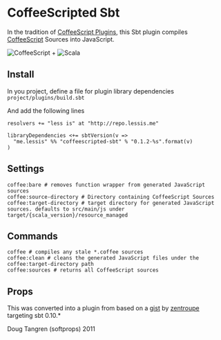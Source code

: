 # CoffeeScripted Sbt

In the tradition of [CoffeeScript Plugins](https://github.com/rubbish/coffee-script-sbt-plugin), this Sbt plugin compiles [CoffeeScript](http://jashkenas.github.com/coffee-script/) Sources into JavaScript.

![CoffeeScript](http://jashkenas.github.com/coffee-script/documentation/images/logo.png) + ![Scala](https://github.com/downloads/softprops/coffeescripted-sbt/scala_logo.png)

## Install

In you project, define a file for plugin library dependencies `project/plugins/build.sbt`

And add the following lines

    resolvers += "less is" at "http://repo.lessis.me"

    libraryDependencies <+= sbtVersion(v =>
      "me.lessis" %% "coffeescripted-sbt" % "0.1.2-%s".format(v)
    )

## Settings

    coffee:bare # removes function wrapper from generated JavaScript sources
    coffee:source-directory # Directory containing CoffeeScript Sources
    coffee:target-directory # target directory for generated JavaScript sources. defaults to src/main/js under target/{scala_version}/resource_managed

## Commands

    coffee # compiles any stale *.coffee sources
    coffee:clean # cleans the generated JavaScript files under the coffee:target-directory path
    coffee:sources # returns all CoffeeScript sources

## Props

This was converted into a plugin from based on a [gist](https://gist.github.com/1018046) by [zentroupe](https://gist.github.com/zentrope) targeting sbt 0.10.*

Doug Tangren (softprops) 2011
